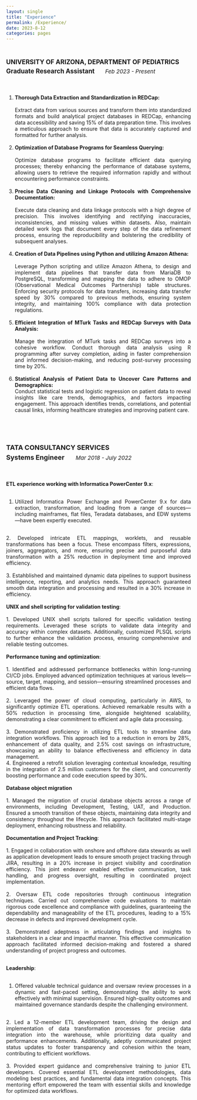 ```yaml
---
layout: single
title: "Experience"
permalink: /Experience/
date: 2023-8-12
categories: pages
---
```


<div style="text-align: justify;">
  <p style="line-height: 1.5; font-size: 17px;">
      <strong><br> UNIVERSITY OF ARIZONA, DEPARTMENT OF PEDIATRICS 
      </strong><br>                          
            <strong>Graduate Research Assistant&nbsp;&nbsp;&nbsp;&nbsp;&nbsp;&nbsp;</strong>
                  <i style="line-height: 1.5;font-size: 15px;">Feb 2023 - Present</i>
   </p>
     <br>
       <p style="line-height: 1.5;font-size: 15px;">
        
1. <strong>Thorough Data Extraction and Standardization in REDCap:</strong><br><br>
   Extract data from various sources and transform them into standardized formats and build analytical project databases in REDCap, enhancing data accessibility and saving 15% of data preparation time. This involves a meticulous approach to ensure that data is accurately captured and formatted for further analysis.
<br><br>
2. <strong>Optimization of Database Programs for Seamless Querying:</strong><br><br>
   Optimize database programs to facilitate efficient data querying processes; thereby enhancing the performance of database systems, allowing users to retrieve the required information rapidly and without encountering performance constraints.
<br><br>
3. <strong>Precise Data Cleaning and Linkage Protocols with Comprehensive Documentation:</strong> <br><br>
    Execute data cleaning and data linkage protocols with a high degree of precision. This involves identifying and rectifying inaccuracies, inconsistencies, and missing values within datasets. Also, maintain detailed work logs that document every step of the data refinement process, ensuring the reproducibility and bolstering the credibility of subsequent analyses.
<br><br>
4. <strong>Creation of Data Pipelines using Python and utilizing Amazon Athena:</strong><br><br>
   Leverage Python scripting and utilize Amazon Athena, to design and implement data pipelines that transfer data from MariaDB to PostgreSQL, transforming and mapping the data to adhere to OMOP (Observational Medical Outcomes Partnership) table structures. Enforcing security protocols for data transfers, increasing data transfer speed by 30% compared to previous methods, ensuring system integrity, and maintaining 100% compliance with data protection regulations.
<br><br>
5. <strong>Efficient Integration of MTurk Tasks and REDCap Surveys with Data Analysis:</strong>
<br><br>
   Manage the integration of MTurk tasks and REDCap surveys into a cohesive workflow. Conduct thorough data analysis using R programming after survey completion, aiding in faster comprehension and informed decision-making, and reducing post-survey processing time by 20%.
<br><br>
6. <strong>Statistical Analysis of Patient Data to Uncover Care Patterns and Demographics:
</strong><br>
   Conduct statistical tests and logistic regression on patient data to reveal insights like care trends, demographics, and factors impacting engagement. This approach identifies trends, correlations, and potential causal links, informing healthcare strategies and improving patient care.
 <br>
  </p>       
     <br>
      <p style="line-height: 1.5;font-size: 18px;">
         <strong>TATA CONSULTANCY SERVICES </strong><br>                                           
                  <strong> Systems Engineer&nbsp;&nbsp;&nbsp;&nbsp;&nbsp;&nbsp;</strong>
                  <i style="line-height: 1.5;font-size: 15px;">Mar 2018 - July 2022</i>
       </p>
     <br>
       <p style="line-height: 1.5;font-size: 15px;">

<strong>ETL experience working with Informatica PowerCenter 9.x</strong>:<br>
<br>
1. Utilized Informatica Power Exchange and PowerCenter 9.x for data extraction, transformation, and loading from a range of sources—including mainframes, flat files, Teradata databases, and EDW systems—have been expertly executed.<br>
<br>
2. Developed intricate ETL mappings, worklets, and reusable transformations has been a focus. These encompass filters, expressions, joiners, aggregators, and more, ensuring precise and purposeful data transformation with a 25% reduction in deployment time and improved efficiency.<br>
<br>
3. Estahblished and maintained dynamic data pipelines to support business intelligence, reporting, and analytics needs. This approach guaranteed smooth data integration and processing and resulted in a 30% increase in efficiency.<br>
<br>
<strong>UNIX and shell scripting for validation testing</strong>:<br>
<br>
1. Developed UNIX shell scripts tailored for specific validation testing requirements. Leveraged these scripts to validate data integrity and accuracy within complex datasets. Additionally, customized PLSQL scripts to further enhance the validation process, ensuring comprehensive and reliable testing outcomes.<br>
<br>
<strong>Performance tuning and optimization</strong>:<br>
<br>
1. Identified and addressed performance bottlenecks within long-running CI/CD jobs. Employed advanced optimization techniques at various levels—source, target, mapping, and session—ensuring streamlined processes and efficient data flows.<br><br>
2. Leveraged the power of cloud computing, particularly in AWS, to significantly optimize ETL operations. Achieved remarkable results with a 50% reduction in processing time, alongside heightened scalability, demonstrating a clear commitment to efficient and agile data processing.<br><br>
3. Demonstrated proficiency in utilizing ETL tools to streamline data integration workflows. This approach led to a reduction in errors by 28%, enhancement of data quality, and 2.5% cost savings on infrastructure, showcasing an ability to balance effectiveness and efficiency in data management.<br>
4. Engineered a retrofit solution leveraging contextual knowledge, resulting in the integration of 2.5 million customers for the client, and concurrently boosting performance and code execution speed by 30%. <br>
<br>
<strong>Database object migration</strong><br>
<br>
1. Managed the migration of crucial database objects across a range of environments, including Development, Testing, UAT, and Production. Ensured a smooth transition of these objects, maintaining data integrity and consistency throughout the lifecycle. This approach facilitated multi-stage deployment, enhancing robustness and reliability.<br>
<br>
<strong>Documentation and Project Tracking</strong>:<br>
<br>
1. Engaged in collaboration with onshore and offshore data stewards as well as application development leads to ensure smooth project tracking through JIRA, resulting in a 20% increase in project visibility and coordination efficiency. This joint endeavor enabled effective communication, task handling, and progress oversight, resulting in coordinated project implementation.<br><br>
2. Oversaw ETL code repositories through continuous integration techniques. Carried out comprehensive code evaluations to maintain rigorous code excellence and compliance with guidelines, guaranteeing the dependability and manageability of the ETL procedures, leading to a 15% decrease in defects and improved development cycle.<br><br>
3. Demonstrated adeptness in articulating findings and insights to stakeholders in a clear and impactful manner. This effective communication approach facilitated informed decision-making and fostered a shared understanding of project progress and outcomes.<br><br>

<strong>Leadership</strong>:<br>
<br>
1. Offered valuable technical guidance and oversaw review processes in a dynamic and fast-paced setting, demonstrating the ability to work effectively with minimal supervision. Ensured high-quality outcomes and maintained governance standards despite the challenging environment.<br>
<br>
2. Led a 12-member ETL development team, driving the design and implementation of data transformation processes for precise data integration into the warehouse, while prioritizing data quality and performance enhancements. Additionally, adeptly communicated project status updates to foster transparency and cohesion within the team, contributing to efficient workflows.<br>
<br>
3. Provided expert guidance and comprehensive training to junior ETL developers. Covered essential ETL development methodologies, data modeling best practices, and fundamental data integration concepts. This mentoring effort empowered the team with essential skills and knowledge for optimized data workflows.<br>
</p>




